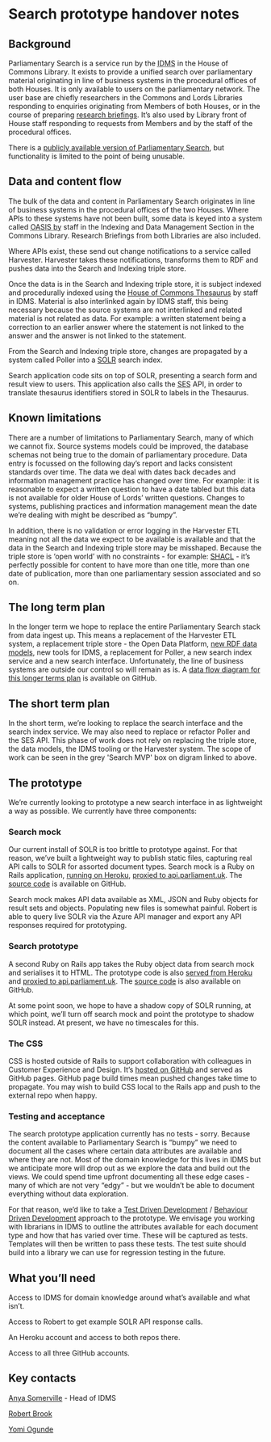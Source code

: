 # Search prototype handover notes

## Background

Parliamentary Search is a service run by the  <abbr title="Indexing and Data Management Section">IDMS</abbr> in the House of Commons Library. It exists to provide a unified search over parliamentary material originating in line of business systems in the procedural offices of both Houses. It is only available to users on the parliamentary network. The user base are chiefly researchers in the Commons and Lords Libraries responding to enquiries originating from Members of both Houses, or in the course of preparing [research briefings](https://researchbriefings.parliament.uk/). It’s also used by Library front of House staff responding to requests from Members and by the staff of the procedural offices.

There is a [publicly available version of Parliamentary Search](https://search-material.parliament.uk/), but functionality is limited to the point of being unusable.

## Data and content flow 

The bulk of the data and content in Parliamentary Search originates in line of business systems in the procedural offices of the two Houses. Where APIs to these systems have not been built, some data is keyed into a system called <abbr title="Odds and Sods Information System">OASIS by</abbr> staff in the Indexing and Data Management Section in the Commons Library. Research Briefings from both Libraries are also included.

Where APIs exist, these send out change notifications to a service called Harvester. Harvester takes these notifications, transforms them to RDF and pushes data into the Search and Indexing triple store.

Once the data is in the Search and Indexing triple store, it is subject indexed and procedurally indexed using the [House of Commons Thesaurus](https://explore.data.parliament.uk/?endpoint=terms) by staff in IDMS. Material is also interlinked again by IDMS staff, this being necessary because the source systems are not interlinked and related material is not related as data. For example: a written statement being a correction to an earlier answer where the statement is not linked to the answer and the answer is not linked to the statement.

From the Search and Indexing triple store, changes are propagated by a system called Poller into a [SOLR](https://en.wikipedia.org/wiki/Apache_Solr) search index.

Search application code sits on top of SOLR, presenting a search form and result view to users. This application also calls the <abbr title="Semantic Enhancement Service">SES</abbr> API, in order to translate thesaurus identifiers stored in SOLR to labels in the Thesaurus.

## Known limitations 

There are a number of limitations to Parliamentary Search, many of which we cannot fix. Source systems models could be improved, the database schemas not being true to the domain of parliamentary procedure. Data entry is focussed on the following day’s report and lacks consistent standards over time. The data we deal with dates back decades and information management practice has changed over time. For example: it is reasonable to expect a written question to have a date tabled but this data is not available for older House of Lords’ written questions. Changes to systems, publishing practices and information management mean the date we’re dealing with might be described as “bumpy”.

In addition, there is no validation or error logging in the Harvester ETL meaning not all the data we expect to be available is available and that the data in the Search and Indexing triple store may be misshaped. Because the triple store is ‘open world’ with no constraints - for example: [SHACL](https://en.wikipedia.org/wiki/SHACL) - it’s perfectly possible for content to have more than one title, more than one date of publication, more than one parliamentary session associated and so on.

## The long term plan

In the longer term we hope to replace the entire Parliamentary Search stack from data ingest up. This means a replacement of the Harvester ETL system, a replacement triple store - the Open Data Platform, [new RDF data models](https://ukparliament.github.io/ontologies/), new tools for IDMS, a replacement for Poller, a new search index service and a new search interface. Unfortunately, the line of business systems are outside our control so will remain as is. A [data flow diagram for this longer terms plan](https://github.com/ukparliament/ontologies/blob/master/meta/data-flow/odp/odp.svg) is available on GitHub.

## The short term plan
In the short term, we’re looking to replace the search interface and the search index service. We may also need to replace or refactor Poller and the SES API. This phase of work does not rely on replacing the triple store, the data models, the IDMS tooling or the Harvester system. The scope of work can be seen in the grey 'Search MVP' box on digram linked to above.

## The prototype
We’re currently looking to prototype a new search interface in as lightweight a way as possible. We currently have three components:

### Search mock
Our current install of SOLR is too brittle to prototype against. For that reason, we’ve built a lightweight way to publish static files, capturing real API calls to SOLR for assorted document types. Search mock is a Ruby on Rails application, [running on Heroku](https://search-mock.herokuapp.com/search-mock), [proxied to api.parliament.uk](https://api.parliament.uk/search-mock). The [source code](https://github.com/ukparliament/search-mock) is available on GitHub.

Search mock makes API data available as XML, JSON and Ruby objects for result sets and objects. Populating new files is somewhat painful. Robert is able to query live SOLR via the Azure API manager and export any API responses required for prototyping.

### Search prototype

A second Ruby on Rails app takes the Ruby object data from search mock and serialises it to HTML. The prototype code is also [served from Heroku](https://search-prototype.herokuapp.com/search-prototype/) and [proxied to api.parliament.uk](https://api.parliament.uk/search-prototype). The [source code](https://github.com/ukparliament/search-prototype) is also available on GitHub.

At some point soon, we hope to have a shadow copy of SOLR running, at which point, we’ll turn off search mock and point the prototype to shadow SOLR instead. At present, we have no timescales for this.

### The CSS

CSS is hosted outside of Rails to support collaboration with colleagues in Customer Experience and Design. It’s [hosted on GitHub](https://github.com/ukparliament/design-system/blob/main/trrb.css) and served as GitHub pages. GitHub page build times mean pushed changes take time to propagate. You may wish to build CSS local to the Rails app and push to the external repo when happy.

### Testing and acceptance

The search prototype application currently has no tests - sorry. Because the content available to Parliamentary Search is “bumpy” we need to document all the cases where certain data attributes are available and where they are not. Most of the domain knowledge for this lives in IDMS but we anticipate more will drop out as we explore the data and build out the views. We could spend time upfront documenting all these edge cases - many of which are not very “edgy” - but we wouldn’t be able to document everything without data exploration.

For that reason, we’d like to take a [Test Driven Development](https://en.wikipedia.org/wiki/Test-driven_development) / [Behaviour Driven Development](https://en.wikipedia.org/wiki/Behavior-driven_development) approach to the prototype. We envisage you working with librarians in IDMS to outline the attributes available for each document type and how that has varied over time. These will be captured as tests. Templates will then be written to pass these tests. The test suite should build into a library we can use for regression testing in the future.
 
##  What you’ll need

Access to IDMS for domain knowledge around what’s available and what isn’t.

Access to Robert to get example SOLR API response calls.

An Heroku account and access to both repos there.

Access to all three GitHub accounts.

## Key contacts

[Anya Somerville](mailto:somervillea@parliament.uk) - Head of IDMS

[Robert Brook](mailto:BROOKR@parliament.uk)

[Yomi Ogunde](mailto:OGUNDEY@parliament.uk)
